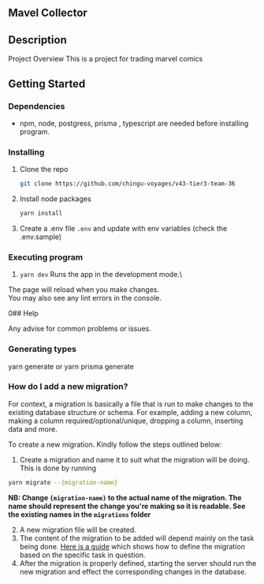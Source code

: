 ## Mavel Collector

## Description

Project Overview
This is a project for trading marvel comics

## Getting Started

### Dependencies

- npm, node, postgress, prisma , typescript are needed before installing program.

### Installing

1.  Clone the repo
    ```sh
    git clone https://github.com/chingu-voyages/v43-tier3-team-36
    ```
2.  Install node packages
    ```sh
    yarn install
    ```
3.  Create a .env file `.env` and update with env variables (check the .env.sample)

### Executing program

1. `yarn dev`
   Runs the app in the development mode.\

The page will reload when you make changes.\
You may also see any lint errors in the console.

<!-- 2. `npm run seeddb`
   seeds the database with users data.\   -->

0## Help

Any advise for common problems or issues.

### Generating types

yarn generate or yarn prisma generate

### How do I add a new migration?

For context, a migration is basically a file that is run to make changes to the existing database structure or schema. For example, adding a new column, making a column required/optional/unique, dropping a column, inserting data and more.

To create a new migration. Kindly follow the steps outlined below:

1. Create a migration and name it to suit what the migration will be doing. This is done by running

```bash
yarn migrate --{migration-name}
```

**NB: Change `{migration-name}` to the actual name of the migration. The name should represent the change you're making so it is readable. See the existing names in the `migrations` folder**

2. A new migration file will be created.
3. The content of the migration to be added will depend mainly on the task being done. [Here is a guide](https://www.prisma.io/docs/getting-started/setup-prisma/start-from-scratch/relational-databases/using-prisma-migrate-typescript-postgres) which shows how to define the migration based on the specific task in question.
4. After the migration is properly defined, starting the server should run the new migration and effect the corresponding changes in the database.
